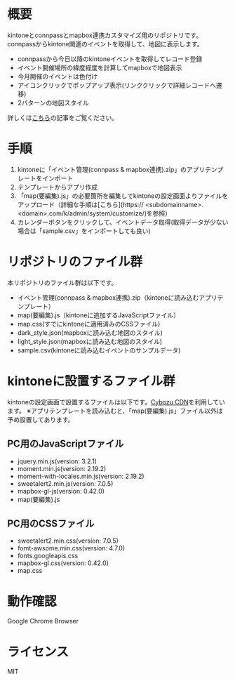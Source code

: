 # 概要
kintoneとconnpassとmapbox連携カスタマイズ用のリポジトリです。
connpassからkintone関連のイベントを取得して、地図に表示します。
 - connpassから今日以降のkintoneイベントを取得してレコード登録
 - イベント開催場所の緯度経度を計算してmapboxで地図表示
 - 今月開催のイベントは色付け
 - アイコンクリックでポップアップ表示(リンククリックで詳細レコードへ遷移)
 - 2パターンの地図スタイル

詳しくは[こちら]()の記事をご覧ください。

# 手順
1. kintoneに「イベント管理(connpass & mapbox連携).zip」のアプリテンプレートをインポート
2. テンプレートからアプリ作成
3. 「map(要編集).js」の必要箇所を編集してkintoneの設定画面よりファイルをアップロード（詳細な手順は[こちら](https:// &lt;subdomainname&gt;.&lt;domain&gt;.com/k/admin/system/customize/)を参照）
4. カレンダーボタンをクリックして、イベントデータ取得(取得データが少ない場合は「sample.csv」をインポートしても良い)

# リポジトリのファイル群
本リポジトリのファイル群は以下です。
 - イベント管理(connpass & mapbox連携).zip（kintoneに読み込むアプリテンプレート）
 - map(要編集).js（kintoneに追加するJavaScriptファイル）
 - map.css(すでにkintoneに適用済みのCSSファイル)
 - dark_style.json(mapboxに読み込む地図のスタイル)
 - light_style.json(mapboxに読み込む地図のスタイル)
 - sample.csv(kintoneに読み込むイベントのサンプルデータ)

# kintoneに設置するファイル群
kintoneの設定画面で設置するファイルは以下です。[Cybozu CDN](https://developer.cybozu.io/hc/ja/articles/202960194)を利用しています。
※アプリテンプレートを読み込むと、「map(要編集).js」ファイル以外は予め設置してあります。

## PC用のJavaScriptファイル
 - jquery.min.js(version: 3.2.1)
 - moment.min.js(version: 2.19.2)
 - moment-with-locales.min.js(version: 2.19.2)
 - sweetalert2.min.js(version: 7.0.5)
 - mapbox-gl-js(version: 0.42.0)
 - map(要編集).js

## PC用のCSSファイル
 - sweetalert2.min.css(version: 7.0.5)
 - fomt-awsome.min.css(version: 4.7.0)
 - fonts.googleapis.css
 - mapbox-gl.css(version: 0.42.0)
 - map.css
 
# 動作確認
Google Chrome Browser

# ライセンス
MIT

